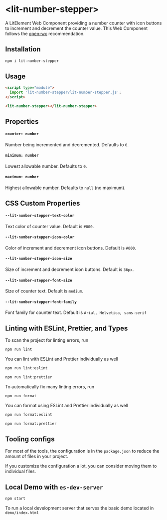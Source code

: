 # \<lit-number-stepper>

A LitElement Web Component providing a number counter with icon buttons to increment and decrement the counter value. This Web Component follows the [open-wc](https://github.com/open-wc/open-wc) recommendation.

## Installation
```bash
npm i lit-number-stepper
```

## Usage
```html
<script type="module">
  import 'lit-number-stepper/lit-number-stepper.js';
</script>

<lit-number-stepper></lit-number-stepper>
```

## Properties

#### `counter: number`

Number being incremented and decremented. Defaults to `0`.

#### `minimum: number`

Lowest allowable number. Defaults to `0`.

#### `maximum: number`

Highest allowable number. Defaults to `null` (no maximum).

## CSS Custom Properties

#### `--lit-number-stepper-text-color`

Text color of counter value. Default is `#000`.

#### `--lit-number-stepper-icon-color`

Color of increment and decrement icon buttons. Default is `#000`.

#### `--lit-number-stepper-icon-size`

Size of increment and decrement icon buttons. Default is `36px`.

#### `--lit-number-stepper-font-size`

Size of counter text. Default is `medium`.

#### `--lit-number-stepper-font-family`

Font family for counter text. Default is `Arial, Helvetica, sans-serif`

## Linting with ESLint, Prettier, and Types
To scan the project for linting errors, run
```bash
npm run lint
```

You can lint with ESLint and Prettier individually as well
```bash
npm run lint:eslint
```
```bash
npm run lint:prettier
```

To automatically fix many linting errors, run
```bash
npm run format
```

You can format using ESLint and Prettier individually as well
```bash
npm run format:eslint
```
```bash
npm run format:prettier
```


## Tooling configs

For most of the tools, the configuration is in the `package.json` to reduce the amount of files in your project.

If you customize the configuration a lot, you can consider moving them to individual files.

## Local Demo with `es-dev-server`
```bash
npm start
```
To run a local development server that serves the basic demo located in `demo/index.html`
